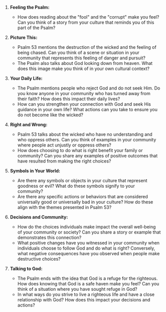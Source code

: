 1. **Feeling the Psalm:**
   - How does reading about the "fool" and the "corrupt" make you feel? Can you think of a story from your culture that reminds you of this part of the Psalm?

2. **Picture This:**
   - Psalm 53 mentions the destruction of the wicked and the feeling of being chased. Can you think of a scene or situation in your community that represents this feeling of danger and pursuit?
   - The Psalm also talks about God looking down from heaven. What does this image make you think of in your own cultural context?

3. **Your Daily Life:**
   - The Psalm mentions people who reject God and do not seek Him. Do you know anyone in your community who has turned away from their faith? How does this impact their daily lives?
   - How can you strengthen your connection with God and seek His guidance in your own life? What actions can you take to ensure you do not become like the wicked?

4. **Right and Wrong:**
   - Psalm 53 talks about the wicked who have no understanding and who oppress others. Can you think of examples in your community where people act unjustly or oppress others?
   - How does choosing to do what is right benefit your family or community? Can you share any examples of positive outcomes that have resulted from making the right choices?

5. **Symbols in Your World:**
   - Are there any symbols or objects in your culture that represent goodness or evil? What do these symbols signify to your community?
   - Are there any specific actions or behaviors that are considered universally good or universally bad in your culture? How do these align with the themes presented in Psalm 53?

6. **Decisions and Community:**
   - How do the choices individuals make impact the overall well-being of your community or society? Can you share a story or example that demonstrates this connection?
   - What positive changes have you witnessed in your community when individuals choose to follow God and do what is right? Conversely, what negative consequences have you observed when people make destructive choices?

7. **Talking to God:**
   - The Psalm ends with the idea that God is a refuge for the righteous. How does knowing that God is a safe haven make you feel? Can you think of a situation where you have sought refuge in God?
   - In what ways do you strive to live a righteous life and have a close relationship with God? How does this impact your decisions and actions?